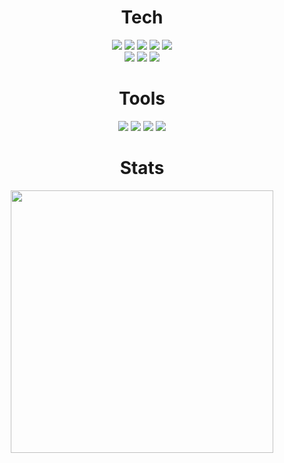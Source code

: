 <div align=center><h1> Tech </h1></div>
<div align=center> 
  <img src="https://img.shields.io/badge/JavaScript-F7DF1E?style=flat-square&logo=JavaScript&logoColor=white"/>
  <img src="https://img.shields.io/badge/TypeScript-3178C6?style=flat-square&logo=TypeScript&logoColor=white"/>
  <img src="https://img.shields.io/badge/Node.js-339933?style=flat-square&logo=nodedotjs&logoColor=white"/>
  <img src="https://img.shields.io/badge/HTML5-E34F26?style=flat-square&logo=html5&logoColor=white"/>
  <img src="https://img.shields.io/badge/CSS3-1572B6?style=flat-square&logo=css3&logoColor=white"/>
  <br/>
  <img src="https://img.shields.io/badge/React-61DAFB?style=flat-square&logo=React&logoColor=white"/>
  <img src="https://img.shields.io/badge/storybook-FF4785?style=flat-square&logo=Storybook&logoColor=white"/>
  <img src="https://img.shields.io/badge/styledcomponents-DB7093?style=flat-square&logo=styledcomponents&logoColor=white"/>
  <br/>

</div>
<div align=center><h1> Tools </h1></div>
<div align=center>
	<img src="https://img.shields.io/badge/GitHub-181717?style=flat&logo=GitHub&logoColor=FFFFFF"/>
	<img src="https://img.shields.io/badge/Notion-000000?style=flat&logo=Notion&logoColor=white" />
	<img src="https://img.shields.io/badge/Slack-4A154B?style=flat&logo=Slack&logoColor=FFFFFF"/>
	<img src="https://img.shields.io/badge/Figma-F24E1E?style=flat&logo=Figma&logoColor=FFFFFF"/>  
</div>

<div align=center><h1> Stats </h1></div>
<div align=center>
  <img src='https://github-readme-stats.vercel.app/api?username=yhyem&show_icons=true&theme=radical' style="width: 420px;"/>
</div>

